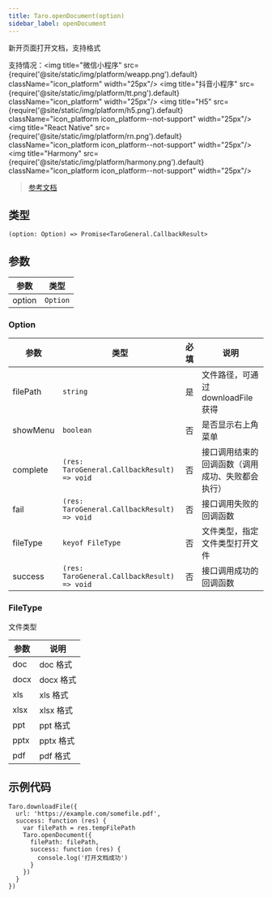 ```yaml
---
title: Taro.openDocument(option)
sidebar_label: openDocument
---
```


新开页面打开文档，支持格式

支持情况：<img title="微信小程序" src={require('@site/static/img/platform/weapp.png').default} className="icon_platform" width="25px"/> <img title="抖音小程序" src={require('@site/static/img/platform/tt.png').default} className="icon_platform" width="25px"/> <img title="H5" src={require('@site/static/img/platform/h5.png').default} className="icon_platform icon_platform--not-support" width="25px"/> <img title="React Native" src={require('@site/static/img/platform/rn.png').default} className="icon_platform icon_platform--not-support" width="25px"/> <img title="Harmony" src={require('@site/static/img/platform/harmony.png').default} className="icon_platform icon_platform--not-support" width="25px"/>

> [参考文档](https://developers.weixin.qq.com/miniprogram/dev/api/file/wx.openDocument.html)

## 类型

```tsx
(option: Option) => Promise<TaroGeneral.CallbackResult>
```

## 参数

| 参数 | 类型 |
| --- | --- |
| option | `Option` |

### Option

| 参数 | 类型 | 必填 | 说明 |
| --- | --- | :---: | --- |
| filePath | `string` | 是 | 文件路径，可通过 downloadFile 获得 |
| showMenu | `boolean` | 否 | 是否显示右上角菜单 |
| complete | `(res: TaroGeneral.CallbackResult) => void` | 否 | 接口调用结束的回调函数（调用成功、失败都会执行） |
| fail | `(res: TaroGeneral.CallbackResult) => void` | 否 | 接口调用失败的回调函数 |
| fileType | `keyof FileType` | 否 | 文件类型，指定文件类型打开文件 |
| success | `(res: TaroGeneral.CallbackResult) => void` | 否 | 接口调用成功的回调函数 |

### FileType

文件类型

| 参数 | 说明 |
| --- | --- |
| doc | doc 格式 |
| docx | docx 格式 |
| xls | xls 格式 |
| xlsx | xlsx 格式 |
| ppt | ppt 格式 |
| pptx | pptx 格式 |
| pdf | pdf 格式 |

## 示例代码

```tsx
Taro.downloadFile({
  url: 'https://example.com/somefile.pdf',
  success: function (res) {
    var filePath = res.tempFilePath
    Taro.openDocument({
      filePath: filePath,
      success: function (res) {
        console.log('打开文档成功')
      }
    })
  }
})
```
